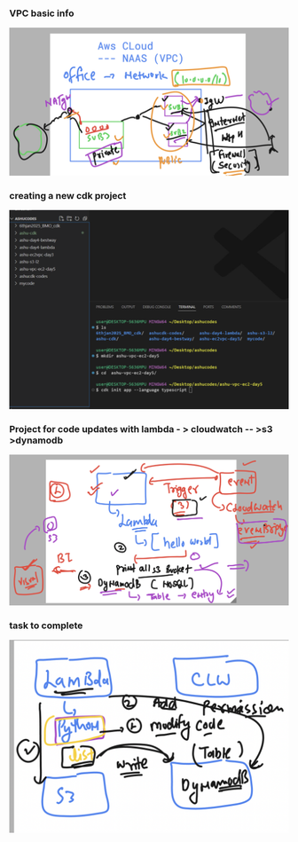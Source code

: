 ### VPC basic info 

<img src="vpc1.png">

### creating a new cdk project 

<img src="cdk1.png">

### Project for code updates with lambda - > cloudwatch -- >s3 >dynamodb

<img src="proj1.png">

### task to complete 

<img src="task1.png">

